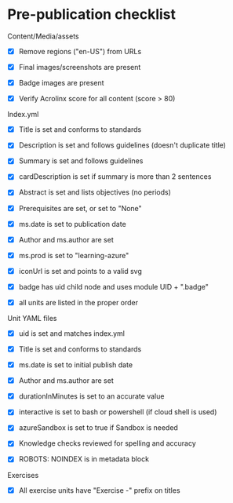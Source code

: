 # Pre-publication checklist

Content/Media/assets

- [x] Remove regions ("en-US") from URLs

- [x] Final images/screenshots are present

- [x] Badge images are present

- [x] Verify Acrolinx score for all content (score > 80)

Index.yml

- [x] Title is set and conforms to standards

- [x] Description is set and follows guidelines (doesn't duplicate title)

- [x] Summary is set and follows guidelines

- [x] cardDescription is set if summary is more than 2 sentences

- [x] Abstract is set and lists objectives (no periods)

- [x] Prerequisites are set, or set to "None"

- [x] ms.date is set to publication date

- [x] Author and ms.author are set

- [x] ms.prod is set to "learning-azure"

- [x] iconUrl is set and points to a valid svg

- [x] badge has uid child node and uses module UID + ".badge"

- [x] all units are listed in the proper order

Unit YAML files

- [x] uid is set and matches index.yml

- [x] Title is set and conforms to standards

- [x] ms.date is set to initial publish date

- [x] Author and ms.author are set

- [x] durationInMinutes is set to an accurate value

- [x] interactive is set to bash or powershell (if cloud shell is used)

- [x] azureSandbox is set to true if Sandbox is needed

- [x]  Knowledge checks reviewed for spelling and accuracy

- [x] ROBOTS: NOINDEX is in metadata block

Exercises

- [x] All exercise units have "Exercise -"  prefix on titles

